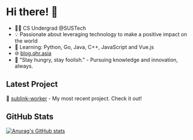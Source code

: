 # Hi there! 👋

- 👨‍💻 CS Undergrad @SUSTech
- 💡 Passionate about leveraging technology to make a positive impact on the world
- 🌱 Learning: Python, Go, Java, C++, JavaScript and Vue.js
- 🌐 [blog.qhr.asia](https://blog.qhr.asia)
- 🌟 "Stay hungry, stay foolish." - Pursuing knowledge and innovation, always.

## Latest Project

🚀 [sublink-worker](https://github.com/7Sageer/sublink-worker) - My most recent project. Check it out!

## GitHub Stats

[![Anurag's GitHub stats](https://github-readme-stats.vercel.app/api?username=7Sageer&show_icons=true&theme=tokyonight)](https://github.com/anuraghazra/github-readme-stats)
